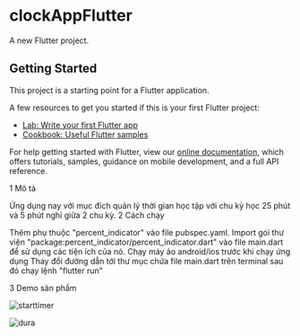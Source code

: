 # clockAppFlutter

A new Flutter project.

## Getting Started

This project is a starting point for a Flutter application.

A few resources to get you started if this is your first Flutter project:

- [Lab: Write your first Flutter app](https://flutter.dev/docs/get-started/codelab)
- [Cookbook: Useful Flutter samples](https://flutter.dev/docs/cookbook)

For help getting started with Flutter, view our
[online documentation](https://flutter.dev/docs), which offers tutorials,
samples, guidance on mobile development, and a full API reference.

1 Mô tả

Ứng dụng nay với mục đích quản lý thời gian học tập với chu kỳ học 25 phút và 5 phút nghỉ giữa 2 chu kỳ.
2 Cách chạy

Thêm phụ thuộc "percent_indicator" vào file pubspec.yaml.
Import gói thư viện "package:percent_indicator/percent_indicator.dart" vào file main.dart để sử dụng các tiện ích của nó.
Chạy máy ảo android/ios trước khi chạy ứng dụng
Thay đổi đường dẫn tới thư mục chứa file main.dart trên terminal sau đó chạy lệnh "flutter run"

3 Demo sản phẩm

![starttimer](https://user-images.githubusercontent.com/48278996/106841772-4f557580-66d5-11eb-9d6d-5e55ea03ba81.png)

![dura](https://user-images.githubusercontent.com/48278996/106841757-4664a400-66d5-11eb-8fbb-1a98bc681a8d.png)
